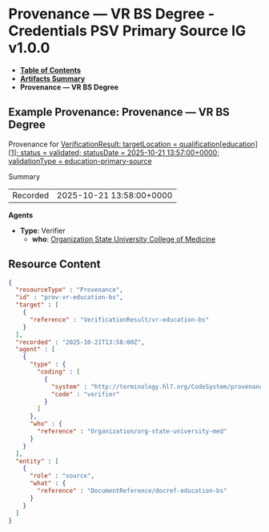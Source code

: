 # Provenance — VR BS Degree - Credentials PSV Primary Source IG v1.0.0

* [**Table of Contents**](toc.md)
* [**Artifacts Summary**](artifacts.md)
* **Provenance — VR BS Degree**

## Example Provenance: Provenance — VR BS Degree

Provenance for [VerificationResult: targetLocation = qualification[education][1]; status = validated; statusDate = 2025-10-21 13:57:00+0000; validationType = education-primary-source](VerificationResult-vr-education-bs.md)

Summary

| | |
| :--- | :--- |
| Recorded | 2025-10-21 13:58:00+0000 |

**Agents**

* **Type**: Verifier
  * **who**: [Organization State University College of Medicine](Organization-org-state-university-med.md)



## Resource Content

```json
{
  "resourceType" : "Provenance",
  "id" : "prov-vr-education-bs",
  "target" : [
    {
      "reference" : "VerificationResult/vr-education-bs"
    }
  ],
  "recorded" : "2025-10-21T13:58:00Z",
  "agent" : [
    {
      "type" : {
        "coding" : [
          {
            "system" : "http://terminology.hl7.org/CodeSystem/provenance-participant-type",
            "code" : "verifier"
          }
        ]
      },
      "who" : {
        "reference" : "Organization/org-state-university-med"
      }
    }
  ],
  "entity" : [
    {
      "role" : "source",
      "what" : {
        "reference" : "DocumentReference/docref-education-bs"
      }
    }
  ]
}

```
